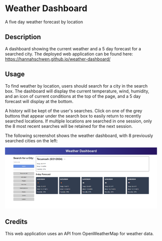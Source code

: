 # Weather Dashboard
A five day weather forecast by location

## Description

A dashboard showing the current weather and a 5 day forecast for a searched city. The deployed web application can be found here: https://hannahschwen.github.io/weather-dashboard/

## Usage

To find weather by location, users should search for a city in the search box. The dashboard will display the current temperature, wind, humidity, and an icon of current conditions at the top of the page, and a 5 day forecast will display at the bottom.

A history will be kept of the user's searches. Click on one of the grey buttons that appear under the search box to easily return to recently searched locations. If multiple locations are searched in one session, only the 8 most recent searches will be retained for the next session.

The following screenshot shows the weather dashboard, with 8 previously searched cities on the left:

![screenshot of weather dashboard](./assets/images/screenshot.png)


## Credits

This web application uses an API from OpenWeatherMap for weather data.